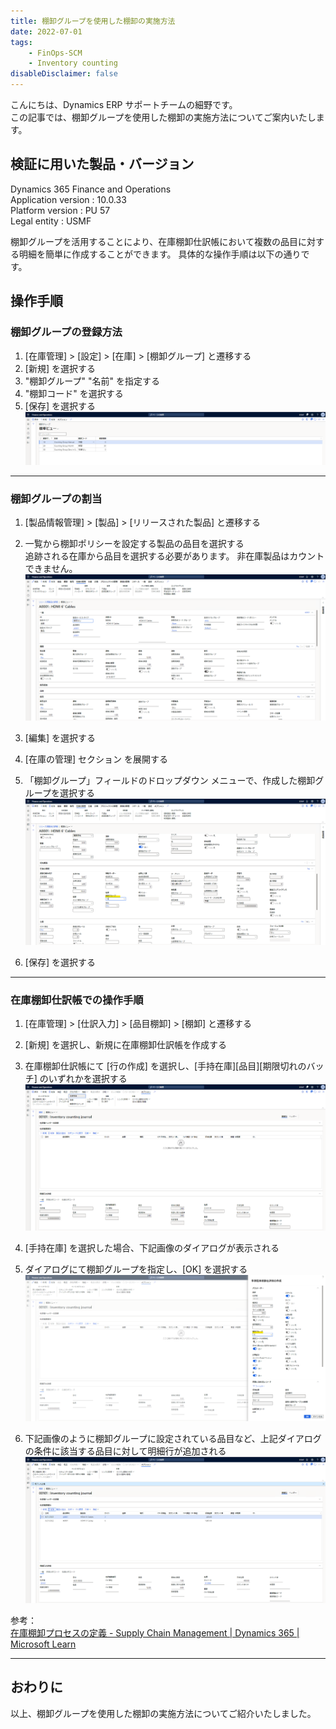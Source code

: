 ```yaml
---
title: 棚卸グループを使用した棚卸の実施方法
date: 2022-07-01
tags: 
    - FinOps-SCM
    - Inventory counting
disableDisclaimer: false
---
```


こんにちは、Dynamics ERP サポートチームの細野です。  
この記事では、棚卸グループを使用した棚卸の実施方法についてご案内いたします。  

<!-- more -->
## 検証に用いた製品・バージョン
Dynamics 365 Finance and Operations      
Application version : 10.0.33  
Platform version : PU 57  
Legal entity : USMF  

棚卸グループを活用することにより、在庫棚卸仕訳帳において複数の品目に対する明細を簡単に作成することができます。
具体的な操作手順は以下の通りです。  

## 操作手順
### 棚卸グループの登録方法
1. [在庫管理] > [設定] > [在庫] > [棚卸グループ] と遷移する
1. [新規] を選択する
1. "棚卸グループ" "名前" を指定する
1. "棚卸コード" を選択する
1. [保存] を選択する
![](./inventory-counting-group/inventory-counting-group_1.png)


***  

### 棚卸グループの割当
1. [製品情報管理] > [製品] > [リリースされた製品] と遷移する
1. 一覧から棚卸ポリシーを設定する製品の品目を選択する    
    追跡される在庫から品目を選択する必要があります。 非在庫製品はカウントできません。
![](./inventory-counting-group/inventory-counting-group_2.png)

1. [編集] を選択する
1. [在庫の管理] セクション を展開する
1. 「棚卸グループ」フィールドのドロップダウン メニューで、作成した棚卸グループを選択する
![](./inventory-counting-group/inventory-counting-group_3.png)

1. [保存] を選択する


***  

### 在庫棚卸仕訳帳での操作手順
1. [在庫管理] > [仕訳入力] > [品目棚卸] > [棚卸] と遷移する
1. [新規] を選択し、新規に在庫棚卸仕訳帳を作成する
1.	在庫棚卸仕訳帳にて [行の作成] を選択し、[手持在庫][品目][期限切れのバッチ] のいずれかを選択する
![](./inventory-counting-group/inventory-counting-group_4.png)

1. [手持在庫] を選択した場合、下記画像のダイアログが表示される
1. ダイアログにて棚卸グループを指定し、[OK] を選択する
![](./inventory-counting-group/inventory-counting-group_5.png)

1. 下記画像のように棚卸グループに設定されている品目など、上記ダイアログの条件に該当する品目に対して明細行が追加される
![](./inventory-counting-group/inventory-counting-group_6.png)

参考：  
[在庫棚卸プロセスの定義 - Supply Chain Management | Dynamics 365 | Microsoft Learn](https://learn.microsoft.com/ja-jp/dynamics365/supply-chain/inventory/tasks/define-inventory-counting-processes#create-a-counting-group)  
  
---  
## おわりに
以上、棚卸グループを使用した棚卸の実施方法についてご紹介いたしました。  
